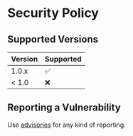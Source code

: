 # Security Policy

## Supported Versions

| Version | Supported          |
| ------- | ------------------ |
| 1.0.x   | :white_check_mark: |
| < 1.0   | :x:                |

## Reporting a Vulnerability

Use [advisories](https://github.com/dafneb/ansible-role-ubuntu24-sa-server-init/security/advisories) for any kind of reporting.
